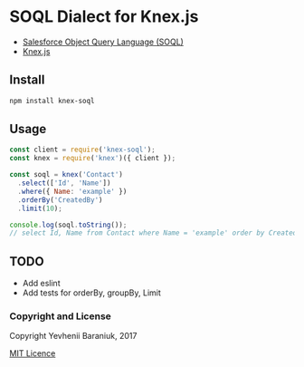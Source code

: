 # SOQL Dialect for Knex.js

- [Salesforce Object Query Language (SOQL)](https://developer.salesforce.com/docs/atlas.en-us.soql_sosl.meta/soql_sosl/sforce_api_calls_soql_sosl_intro.htm)
- [Knex.js](http://knexjs.org/)

## Install

```bash
npm install knex-soql
```

## Usage

```js
const client = require('knex-soql');
const knex = require('knex')({ client });

const soql = knex('Contact')
  .select(['Id', 'Name'])
  .where({ Name: 'example' })
  .orderBy('CreatedBy')
  .limit(10);

console.log(soql.toString());
// select Id, Name from Contact where Name = 'example' order by CreatedBy asc limit 10
```

## TODO

- Add eslint
- Add tests for orderBy, groupBy, Limit

### Copyright and License

Copyright Yevhenii Baraniuk, 2017

[MIT Licence](LICENSE)
